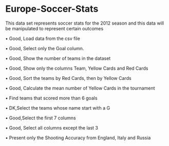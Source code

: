 # Europe-Soccer-Stats
This data set represents soccer stats for the 2012 season and this data will be manipulated to represent certain outcomes



• Good, Load data from the csv file

• Good, Select only the Goal column.

• Good, Show the number of teams in the dataset

• Good, Show only the columns Team, Yellow Cards and Red Cards

• Good, Sort the teams by Red Cards, then by Yellow Cards

• Good, Calculate the mean number of Yellow Cards in the tournament

• Find teams that scored more than 6 goals

• DK,Select the teams whose name start with a G

• Good,Select the first 7 columns

• Good, Select all columns except the last 3

• Present only the Shooting Accuracy from England, Italy and Russia
